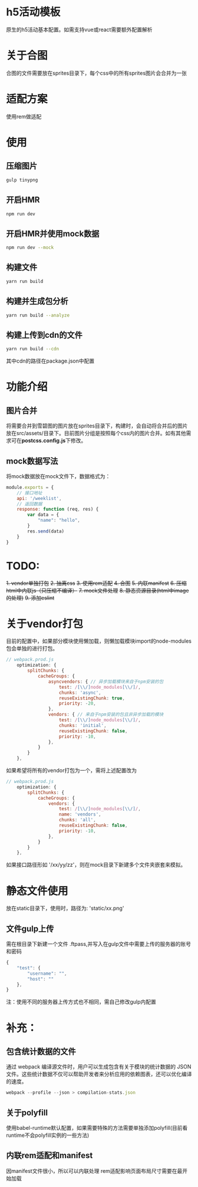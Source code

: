 # h5活动模板

原生的h5活动基本配置。如需支持vue或react需要额外配置解析

# 关于合图

合图的文件需要放在sprites目录下，每个css中的所有sprites图片会合并为一张

# 适配方案

使用rem做适配

# 使用

## 压缩图片
```bash
gulp tinypng
```

## 开启HMR

```bash
npm run dev
```

## 开启HMR并使用mock数据

```bash
npm run dev --mock
```

## 构建文件
```bash
yarn run build
```
## 构建并生成包分析
```bash
yarn run build --analyze
```

## 构建上传到cdn的文件
```bash
yarn run build --cdn
```

其中cdn的路径在package.json中配置

# 功能介绍

## 图片合并
将需要合并到雪碧图的图片放在sprites目录下，构建时，会自动将合并后的图片放在src/assets/目录下。目前图片分组是按照每个css内的图片合并。如有其他需求可在**postcss.config.js**下修改。

## mock数据写法

将mock数据放在mock文件下，数据格式为：
```js
module.exports = {
    // 接口地址
    api: '/weeklist',
    // 返回数据
    response: function (req, res) {
        var data = {
            "name": "hello",
        }
        res.send(data)
    }
}
```






# TODO:
~~1. vendor单独打包~~
~~2. 抽离css~~
~~3. 使用rem适配~~
~~4. 合图~~
~~5. 内联manifest~~
~~6. 压缩html中内联js（只压缩不编译）~~
~~7. mock文件处理~~
~~8. 静态资源目录(html中image的处理)~~
~~9. 添加eslint~~

# 关于vendor打包

目前的配置中，如果部分模块使用懒加载，则懒加载模块import的node-modules包会单独的进行打包。
```js
// webpack.prod.js
    optimization: {
        splitChunks: {
            cacheGroups: {
                asyncvendors: { // 异步加载模块来自于npm安装的包
                    test: /[\\/]node_modules[\\/]/,
                    chunks: 'async',
                    reuseExistingChunk: true,
                    priority: -20,
                },
                vendors: { // 来自于npm安装的包且非异步加载的模块
                    test: /[\\/]node_modules[\\/]/,
                    chunks: 'initial',
                    reuseExistingChunk: false,
                    priority: -10,
                },
            }
        }
    },

```
如果希望将所有的vendor打包为一个，需将上述配置改为
```js
// webpack.prod.js
    optimization: {
        splitChunks: {
            cacheGroups: {
                vendors: {
                    test: /[\\/]node_modules[\\/]/,
                    name: 'vendors',
                    chunks: 'all',
                    reuseExistingChunk: false,
                    priority: -10,
                },
            }
        }
    },
```
如果接口路径形如 '/xx/yy/zz'，则在mock目录下新建多个文件夹嵌套来模拟。

# 静态文件使用
放在static目录下，使用时，路径为: 'static/xx.png'


## 文件gulp上传

需在根目录下新建一个文件 .ftpass,并写入在gulp文件中需要上传的服务器的账号和密码

```js
{
    "test": {
        "username": "",
        "host": ""
    },
}
```
注：使用不同的服务器上传方式也不相同，需自己修改gulp内配置


# 补充：

## 包含统计数据的文件

通过 webpack 编译源文件时，用户可以生成包含有关于模块的统计数据的 JSON 文件。这些统计数据不仅可以帮助开发者来分析应用的依赖图表，还可以优化编译的速度。

```js
webpack --profile --json > compilation-stats.json
```


## 关于polyfill
使用babel-runtime默认配置，如果需要特殊的方法需要单独添加polyfill(目前看runtime不会polyfill实例的一些方法)

## 内联rem适配和manifest
因manifest文件很小，所以可以内联处理
rem适配影响页面布局尺寸需要在最开始加载

